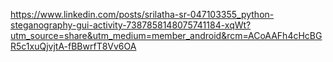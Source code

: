 https://www.linkedin.com/posts/srilatha-sr-047103355_python-steganography-gui-activity-7387858148075741184-xqWt?utm_source=share&utm_medium=member_android&rcm=ACoAAFh4cHcBGR5c1xuQjvjtA-fBBwrfT8Vv6OA
